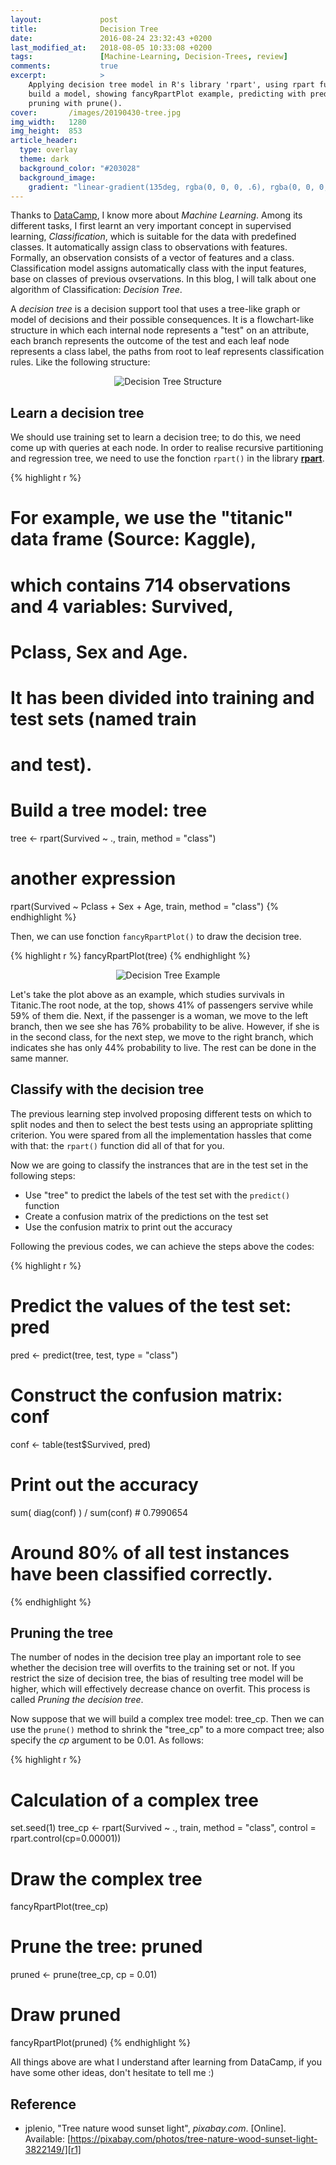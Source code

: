 ```yaml
---
layout:             post
title:              Decision Tree
date:               2016-08-24 23:32:43 +0200
last_modified_at:   2018-08-05 10:33:08 +0200
tags:               [Machine-Learning, Decision-Trees, review]
comments:           true
excerpt:            >
    Applying decision tree model in R's library 'rpart', using rpart function to
    build a model, showing fancyRpartPlot example, predicting with predict(),
    pruning with prune().
cover:       /images/20190430-tree.jpg
img_width:   1280
img_height:  853
article_header:
  type: overlay
  theme: dark
  background_color: "#203028"
  background_image:
    gradient: "linear-gradient(135deg, rgba(0, 0, 0, .6), rgba(0, 0, 0, .4))"
---
```


Thanks to [DataCamp][DataCamp], I know more about _Machine Learning_. Among its
different tasks, I first learnt an very important concept in supervised learning,
 _Classification_, which is suitable for the data with predefined classes. It
automatically assign class to observations with features. Formally, an
observation consists of a vector of features and a class. Classification model
assigns automatically class with the input features, base on classes of previous
ovservations. In this blog, I will talk about one algorithm of Classification:
_Decision Tree_.

A _decision tree_ is a decision support tool that uses a tree-like graph or
model of decisions and their possible consequences. It is a flowchart-like
structure in which each internal node represents a "test" on an attribute,
each branch represents the outcome of the test and each leaf node represents
a class label, the paths from root to leaf represents classification rules.
Like the following structure:

<p align="center"><img alt="Decision Tree Structure" src="{{ site.baseurl }}/
images/20160823-decision-tree-structure.png"/></p>

## Learn a decision tree

We should use training set to learn a decision tree; to do this, we need come up
with queries at each node. In order to realise recursive partitioning and
regression tree, we need to use the fonction `rpart()` in the library
[**rpart**][package-rpart].

{% highlight r %}
# For example, we use the "titanic" data frame (Source: Kaggle),
# which contains 714 observations and 4 variables: Survived,
# Pclass, Sex and Age.
# It has been divided into training and test sets (named train
# and test).
# Build a tree model: tree
tree <- rpart(Survived ~ ., train, method = "class")
# another expression
rpart(Survived ~ Pclass + Sex + Age, train, method = "class")
{% endhighlight %}

Then, we can use fonction `fancyRpartPlot()` to draw the decision tree.

{% highlight r %}
fancyRpartPlot(tree)
{% endhighlight %}

<p align="center"><img alt="Decision Tree Example" src="{{site.baseurl }}/
images/20160824-decision-tree-example.png"/></p>

Let's take the plot above as an example, which studies survivals in Titanic.The
root node, at the top, shows 41% of passengers servive while 59% of them die.
Next, if the passenger is a woman, we move to the left branch, then we see she
has 76% probability to be alive. However, if she is in the second class, for the
next step, we move to the right branch, which indicates she has only 44% probability
to live. The rest can be done in the same manner.

## Classify with the decision tree

The previous learning step involved proposing different tests on which to
split nodes and then to select the best tests using an appropriate splitting
criterion. You were spared from all the implementation hassles that come
with that: the `rpart()` function did all of that for you.

Now we are going to classify the instrances that are in the test set in
the following steps:

* Use "tree" to predict the labels of the test set with the `predict()`
function
* Create a confusion matrix of the predictions on the test set
* Use the confusion matrix to print out the accuracy

Following the previous codes, we can achieve the steps above the codes:

{% highlight r %}
# Predict the values of the test set: pred
pred <- predict(tree, test, type = "class")

# Construct the confusion matrix: conf
conf <- table(test$Survived, pred)

# Print out the accuracy
sum( diag(conf) ) / sum(conf)  # 0.7990654
# Around 80% of all test instances have been classified correctly.
{% endhighlight %}

## Pruning the tree

The number of nodes in the decision tree play an important role to see
whether the decision tree will overfits to the training set or not. If
you restrict the size of decision tree, the bias of resulting tree model will
be higher, which will effectively decrease chance on overfit. This process
is called _Pruning the decision tree_.

Now suppose that we will build a complex tree model: tree_cp. Then we can
use the `prune()` method to shrink the "tree_cp" to a more compact tree;
also specify the _cp_ argument to be 0.01. As follows:

{% highlight r %}
# Calculation of a complex tree
set.seed(1)
tree_cp <- rpart(Survived ~ ., train, method = "class",
           control = rpart.control(cp=0.00001))

# Draw the complex tree
fancyRpartPlot(tree_cp)

# Prune the tree: pruned
pruned <- prune(tree_cp, cp = 0.01)

# Draw pruned
fancyRpartPlot(pruned)
{% endhighlight %}

All things above are what I understand after learning from DataCamp, if you
have some other ideas, don't hesitate to tell me :)

## Reference
- jplenio, "Tree nature wood sunset light", _pixabay.com_. [Online]. Available: [https://pixabay.com/photos/tree-nature-wood-sunset-light-3822149/][r1]

[r1]: https://pixabay.com/photos/tree-nature-wood-sunset-light-3822149/
[DataCamp]:https://www.datacamp.com/home
[package-rpart]:https://cran.r-project.org/web/packages/rpart/rpart.pdf
